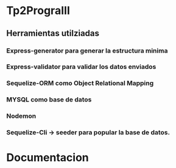 ﻿# Tp2PrograIII

## Herramientas utilziadas


### Express-generator para generar la estructura minima
### Express-validator para validar los datos enviados
### Sequelize-ORM como Object Relational Mapping
### MYSQL como base de datos
### Nodemon
### Sequelize-Cli -> seeder para popular la base de datos.





# Documentacion 
